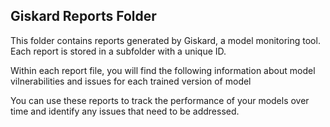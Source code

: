 ## Giskard Reports Folder

This folder contains reports generated by Giskard, a model monitoring tool. Each report is stored in a subfolder with a unique ID.

Within each report file, you will find the following information about model vilnerabilities and issues for each trained version of model

You can use these reports to track the performance of your models over time and identify any issues that need to be addressed.
